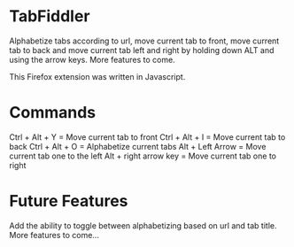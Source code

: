 # TabFiddler

Alphabetize tabs according to url, move current tab to front, move current tab to back and move current tab left and right by holding down ALT and using the arrow keys. More features to come.

This Firefox extension was written in Javascript.

# Commands

Ctrl + Alt + Y = Move current tab to front
Ctrl + Alt + I = Move current tab to back
Ctrl + Alt + O = Alphabetize current tabs
Alt + Left Arrow = Move current tab one to the left
Alt + right arrow key = Move current tab one to right

# Future Features

Add the ability to toggle between alphabetizing based on url and tab title. More features to come...
